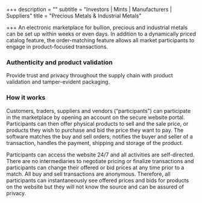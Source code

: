 +++
description = ""
subtitle = "Investors | Mints | Manufacturers | Suppliers"
title = "Precious Metals & Industrial Metals"

+++
An electronic marketplace for bullion, precious and industrial metals can be set up within weeks or even days. In addition to a dynamically priced catalog feature, the order-matching feature allows all market participants to engage in product-focused transactions.

### Authenticity and product validation

Provide trust and privacy throughout the supply chain with product validation and tamper-evident packaging.

### How it works

Customers, traders, suppliers and vendors (“participants”) can participate in the marketplace by opening an account on the secure website portal. Participants can then offer physical products to sell and the sale price, or products they wish to purchase and bid the price they want to pay. The software matches the buy and sell orders, notifies the buyer and seller of a transaction, handles the payment, shipping and storage of the product.

Participants can access the website 24/7 and all activities are self-directed. There are no intermediaries to negotiate pricing or finalize transactions and participants can change their offered or bid prices at any time prior to a match. All buy and sell transactions are anonymous. Therefore, all participants can instantaneously see offered prices and bids for products on the website but they will not know the source and can be assured of privacy.